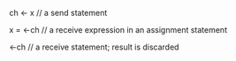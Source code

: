 ch &lt;- x // a send statement

x = &lt;-ch // a receive expression in an assignment statement

&lt;-ch  // a receive statement; result is discarded

